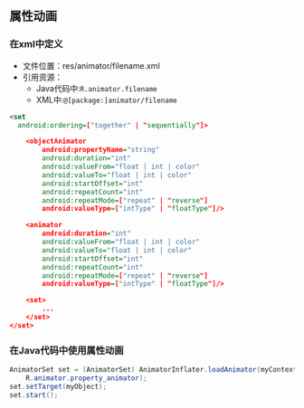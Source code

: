 ## 属性动画

### 在xml中定义
* 文件位置：res/animator/filename.xml
* 引用资源：
  * Java代码中:`R.animator.filename`
  * XML中:`@[package:]animator/filename`

``` xml
<set
  android:ordering=["together" | "sequentially"]>

    <objectAnimator
        android:propertyName="string"
        android:duration="int"
        android:valueFrom="float | int | color"
        android:valueTo="float | int | color"
        android:startOffset="int"
        android:repeatCount="int"
        android:repeatMode=["repeat" | "reverse"]
        android:valueType=["intType" | "floatType"]/>

    <animator
        android:duration="int"
        android:valueFrom="float | int | color"
        android:valueTo="float | int | color"
        android:startOffset="int"
        android:repeatCount="int"
        android:repeatMode=["repeat" | "reverse"]
        android:valueType=["intType" | "floatType"]/>

    <set>
        ...
    </set>
</set>
```

### 在Java代码中使用属性动画
``` java
AnimatorSet set = (AnimatorSet) AnimatorInflater.loadAnimator(myContext,
    R.animator.property_animator);
set.setTarget(myObject);
set.start();
```

